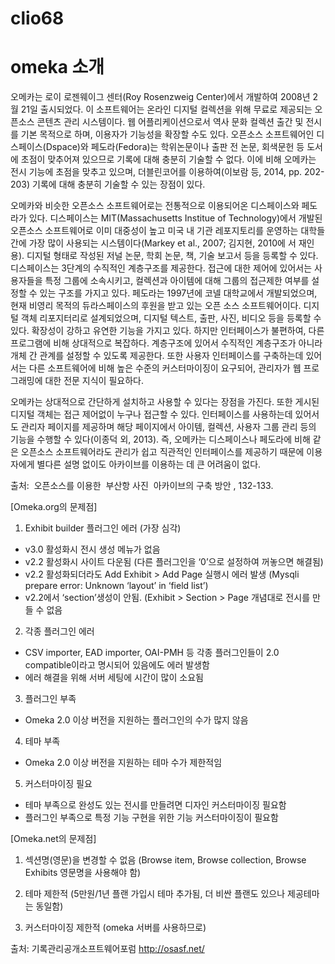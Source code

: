 # clio68
# omeka 소개
오메카는 로이 로젠웨이그 센터(Roy Rosenzweig Center)에서 개발하여 2008년 2월 21일 출시되었다. 이 소프트웨어는 온라인 디지털 컬렉션을 위해 무료로 제공되는 오픈소스 콘텐츠 관리 시스템이다. 웹 어플리케이션으로서 역사 문화 컬렉션 출간 및 전시를 기본 목적으로 하며, 이용자가 기능성을 확장할 수도 있다. 오픈소스 소프트웨어인 디스페이스(Dspace)와 페도라(Fedora)는 학위논문이나 출판 전 논문, 회색문헌 등 도서에 초점이 맞추어져 있으므로 기록에 대해 충분히 기술할 수 없다. 이에 비해 오메카는 전시 기능에 초점을 맞추고 있으며, 더블린코어를 이용하여(이보람 등, 2014, pp. 202-203) 기록에 대해 충분히 기술할 수 있는 장점이 있다. 

오메카와 비슷한 오픈소스 소프트웨어로는 전통적으로 이용되어온 디스페이스와 페도라가 있다. 디스페이스는 MIT(Massachusetts Institue of Technology)에서 개발된 오픈소스 소프트웨어로 이미 대중성이 높고 미국 내 기관 레포지토리를 운영하는 대학들 간에 가장 많이 사용되는 시스템이다(Markey et al., 2007; 김지현, 2010에 서 재인용). 디지털 형태로 작성된 저널 논문, 학회 논문, 책, 기술 보고서 등을 등록할 수 있다. 디스페이스는 3단계의 수직적인 계층구조를 제공한다. 접근에 대한 제어에 있어서는 사용자들을 특정 그룹에 소속시키고, 컬렉션과 아이템에 대해 그룹의 접근제한 여부를 설정할 수 있는 구조를 가지고 있다. 페도라는 1997년에 코넬 대학교에서 개발되었으며, 현재 비영리 목적의 듀라스페이스의 후원을 받고 있는 오픈 소스 소프트웨어이다. 디지털 객체 리포지터리로 설계되었으며, 디지털 텍스트, 출판, 사진, 비디오 등을 등록할 수 있다. 확장성이 강하고 유연한 기능을 가지고 있다. 하지만 인터페이스가 불편하여, 다른 프로그램에 비해 상대적으로 복잡하다. 계층구조에 있어서 수직적인 계층구조가 아니라 개체 간 관계를 설정할 수 있도록 제공한다. 또한 사용자 인터페이스를 구축하는데 있어서는 다른 소프트웨어에 비해 높은 수준의 커스터마이징이 요구되어, 관리자가 웹 프로그래밍에 대한 전문 지식이 필요하다.

오메카는 상대적으로 간단하게 설치하고 사용할 수 있다는 장점을 가진다. 또한 게시된 디지털 객체는 접근 제어없이 누구나 접근할 수 있다. 인터페이스를 사용하는데 있어서도 관리자 페이지를 제공하며 해당 페이지에서 아이템, 컬렉션, 사용자 그룹 관리 등의 기능을 수행할 수 있다(이종덕 외, 2013). 즉, 오메카는 디스페이스나 페도라에 비해 같은 오픈소스 소프트웨어라도 관리가 쉽고 직관적인 인터페이스를 제공하기 때문에 이용자에게 별다른 설명 없이도 아카이브를 이용하는 데 큰 어려움이 없다. 

출처:  오픈소스를 이용한  부산항 사진  아카이브의 구축 방안 , 132-133.

[Omeka.org의 문제점] 

 1. Exhibit builder 플러그인 에러 (가장 심각)

- v3.0 활성화시 전시 생성 메뉴가 없음
- v2.2 활성화시 사이트 다운됨 (다른 플러그인을 ‘0’으로 설정하여 꺼놓으면 해결됨)
- v2.2 활성화되더라도 Add Exhibit > Add Page 실행시 에러 발생 (Mysqli prepare error: Unknown ‘layout’ in ‘field list’) 
- v2.2에서 ‘section’생성이 안됨. (Exhibit > Section > Page 개념대로 전시를 만들 수 없음 

2. 각종 플러그인 에러 

- CSV importer, EAD importer, OAI-PMH 등 각종 플러그인들이 2.0 compatible이라고 명시되어 있음에도 에러 발생함 
- 에러 해결을 위해 서버 세팅에 시간이 많이 소요됨 

3. 플러그인 부족 

- Omeka 2.0 이상 버전을 지원하는 플러그인의 수가 많지 않음 

4. 테마 부족

- Omeka 2.0 이상 버전을 지원하는 테마 수가 제한적임 

5. 커스터마이징 필요 

- 테마 부족으로 완성도 있는 전시를 만들려면 디자인 커스터마이징 필요함 
- 플러그인 부족으로 특정 기능 구현을 위한 기능 커스터마이징이 필요함 

[Omeka.net의 문제점]

1. 섹션명(영문)을 변경할 수 없음 (Browse item, Browse collection, Browse Exhibits 영문명을 사용해야 함) 

2. 테마 제한적 (5만원/1년 플랜 가입시 테마 추가됨, 더 비싼 플랜도 있으나 제공테마는 동일함) 

3. 커스터마이징 제한적 (omeka 서버를 사용하므로)

출처: 기록관리공개소프트웨어포럼 http://osasf.net/
